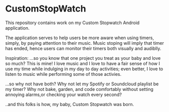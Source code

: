 CustomStopWatch
===============

This repository contains work on my Custom Stopwatch Android application.

The application serves to help users be more aware when using timers, simply, by paying attention to their music.
Music stoping will imply that timer has ended, hence users can monitor their timers both visually and audiblly.



Inspiration:
...so you know that one project you treat as your baby and love so much? This is mine!
I love music and I love to have a fair sense of how I use my time while indulging in my day to day activities; even better, 
I love to listen to music while performing some of those activies.

...so why not have both? Why not let my Spotify or Soundcloud playlist be my timer? Why not bake, garden, and code comfortably  without setting annoying alarms,or checking your watch every second? 

..and this folks is how, my baby, Custom Stopwatch was born.
